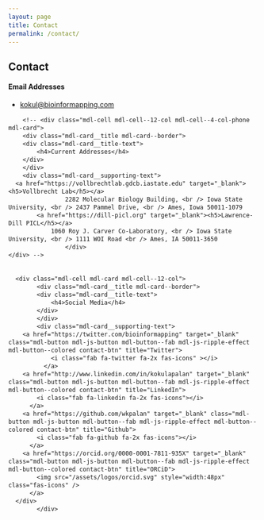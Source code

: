 ```yaml
---
layout: page
title: Contact
permalink: /contact/
---
```


## Contact

  <div class="mdl-grid">
    <div class="mdl-cell mdl-card mdl-cell--12-col mdl-cell--4-col-phone">
		<div class="mdl-card__title mdl-card--border">
			<div class="mdl-card__title-text">
				<h4>Email Addresses</h4>
			</div>
			</div>
			<div class="mdl-card__supporting-text">
				<ul>
					<li> <a href="mailto:kokul@blunderingbioinformatics.org">kokul@bioinformapping.com</a> </li>
				</ul>
				</div>
		</div>

		<!-- <div class="mdl-cell mdl-cell--12-col mdl-cell--4-col-phone  mdl-card">
		<div class="mdl-card__title mdl-card--border">
		<div class="mdl-card__title-text">
			<h4>Current Addresses</h4>
		</div>
		</div>
		<div class="mdl-card__supporting-text">
      <a href="https://vollbrechtlab.gdcb.iastate.edu" target="_blank"><h5>Vollbrecht Lab</h5></a>
					2282 Molecular Biology Building, <br /> Iowa State University, <br /> 2437 Pammel Drive, <br /> Ames, Iowa 50011-1079
			<a href="https://dill-picl.org" target="_blank"><h5>Lawrence-Dill PICL</h5></a>
  				1060 Roy J. Carver Co-Laboratory, <br /> Iowa State University, <br /> 1111 WOI Road <br /> Ames, IA 50011-3650
					</div>
    </div> -->


      <div class="mdl-cell mdl-card mdl-cell--12-col">
			<div class="mdl-card__title mdl-card--border">
			<div class="mdl-card__title-text">
				<h4>Social Media</h4>
			</div>
			</div>
			<div class="mdl-card__supporting-text">
        <a href="https://twitter.com/bioinformapping" target="_blank" class="mdl-button mdl-js-button mdl-button--fab mdl-js-ripple-effect mdl-button--colored contact-btn" title="Twitter">
                <i class="fab fa-twitter fa-2x fas-icons" ></i>
              </a>
        <a href="http://www.linkedin.com/in/kokulapalan" target="_blank" class="mdl-button mdl-js-button mdl-button--fab mdl-js-ripple-effect mdl-button--colored contact-btn" title="LinkedIn">
            <i class="fab fa-linkedin fa-2x fas-icons"></i>
          </a>
        <a href="https://github.com/wkpalan" target="_blank" class="mdl-button mdl-js-button mdl-button--fab mdl-js-ripple-effect mdl-button--colored contact-btn" title="Github">
            <i class="fab fa-github fa-2x fas-icons"></i>
          </a>
        <a href="https://orcid.org/0000-0001-7811-935X" target="_blank" class="mdl-button mdl-js-button mdl-button--fab mdl-js-ripple-effect mdl-button--colored contact-btn" title="ORCiD">
            <img src="/assets/logos/orcid.svg" style="width:48px" class="fas-icons" />
          </a>
      </div>
			</div>

  </div>
